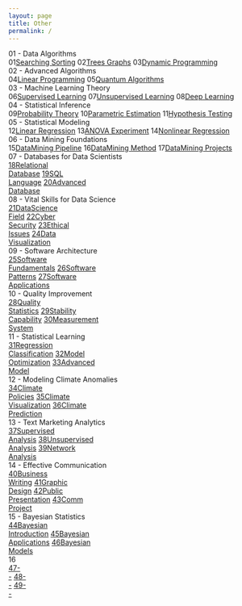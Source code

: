```yaml
---
layout: page
title: Other
permalink: /
---
```


<div class="block" style="grid-template-columns: 1fr 1fr 1fr;">
  <div class="btn text">
    <div class="btn name">01 - Data Algorithms</div>
    <div class="row" style="grid-template-columns: 1fr 5fr;">
      <a class="btn box1">01</a><a href="/01-MSDS/DS01/" class="btn box2">Searching Sorting</a>
      <a class="btn box1">02</a><a href="/01-MSDS/DS02/" class="btn box2">Trees Graphs</a>
      <a class="btn box1">03</a><a href="/01-MSDS/DS03/" class="btn box2">Dynamic Programming</a>
    </div>
  </div>
  <div class="btn text">
    <div class="btn name">02 - Advanced Algorithms</div>
    <div class="row" style="grid-template-columns: 1fr 5fr;">
      <a class="btn box1">04</a><a href="/01-MSDS/DS04/" class="btn box2">Linear Programming</a>
      <a class="btn box1">05</a><a href="/01-MSDS/DS05/" class="btn box2">Quantum Algorithms</a>
    </div>
  </div>
  <div class="btn text">
    <div class="btn name">03 - Machine Learning Theory</div>
    <div class="row" style="grid-template-columns: 1fr 5fr;">
      <a class="btn box1">06</a><a href="/01-MSDS/DS06/" class="btn box2">Supervised Learning</a>
      <a class="btn box1">07</a><a href="/01-MSDS/DS07/" class="btn box2">Unsupervised Learning</a>
      <a class="btn box1">08</a><a href="/01-MSDS/DS08/" class="btn box2">Deep Learning</a>
    </div>
  </div>
</div>

<div class="block" style="grid-template-columns: 1fr 1fr 1fr;">
  <div class="btn text">
    <div class="btn name">04 - Statistical Inference</div>
    <div class="row" style="grid-template-columns: 1fr 5fr;">
      <a class="btn box2">09</a><a href="/01-MSDS/DS09/" class="btn box1">Probability Theory</a>
      <a class="btn box2">10</a><a href="/01-MSDS/DS10/" class="btn box1">Parametric Estimation</a>
      <a class="btn box2">11</a><a href="/01-MSDS/DS11/" class="btn box1">Hypothesis Testing</a>
    </div>
  </div>
  <div class="btn text">
    <div class="btn name">05 - Statistical Modeling</div>
    <div class="row" style="grid-template-columns: 1fr 5fr;">
      <a class="btn box2">12</a><a href="/01-MSDS/DS12/" class="btn box1">Linear Regression</a>
      <a class="btn box2">13</a><a href="/01-MSDS/DS13/" class="btn box1">ANOVA Experiment</a>
      <a class="btn box2">14</a><a href="/01-MSDS/DS14/" class="btn box1">Nonlinear Regression</a>
    </div>
  </div>
  <div class="btn text">
    <div class="btn name">06 - Data Mining Foundations</div>
    <div class="row" style="grid-template-columns: 1fr 5fr;">
      <a class="btn box2">15</a><a href="/01-MSDS/DS15/" class="btn box1">DataMining Pipeline</a>
      <a class="btn box2">16</a><a href="/01-MSDS/DS16/" class="btn box1">DataMining Method</a>
      <a class="btn box2">17</a><a href="/01-MSDS/DS17/" class="btn box1">DataMining Projects</a>
    </div>
  </div>
</div>

<div class="block" style="grid-template-columns: 1fr 1fr;">
  <div class="btn text">
    <div class="btn name">07 - Databases for Data Scientists</div>
    <div class="row" style="grid-template-columns: 1fr 1fr 1fr;">
      <a href="/01-MSDS/DS18/" class="btn box2"><span class="btn box22">18</span>Relational<br>Database</a>
      <a href="/01-MSDS/DS19/" class="btn box2"><span class="btn box22">19</span>SQL<br>Language</a>
      <a href="/01-MSDS/DS20/" class="btn box2"><span class="btn box22">20</span>Advanced<br>Database</a>
    </div>
  </div>
  <div class="btn text">
    <div class="btn name">08 - Vital Skills for Data Science</div>
    <div class="row" style="grid-template-columns: 1fr 1fr 1fr 1fr;">
      <a href="/01-MSDS/DS21/" class="btn box2"><span class="btn box22">21</span>DataScience<br>Field</a>
      <a href="/01-MSDS/DS22/" class="btn box2"><span class="btn box22">22</span>Cyber<br>Security</a>
      <a href="/01-MSDS/DS23/" class="btn box2"><span class="btn box22">23</span>Ethical<br>Issues</a>
      <a href="/01-MSDS/DS24/" class="btn box2"><span class="btn box22">24</span>Data<br>Visualization</a>
    </div>
  </div>
</div>

<div class="block" style="grid-template-columns: 1fr 1fr;">
  <div class="btn text">
    <div class="btn name">09 - Software Architecture</div>
    <div class="row" style="grid-template-columns: 1fr 1fr 1fr;">
      <a href="/01-MSDS/DS25/" class="btn box1"><span class="btn box11">25</span>Software<br>Fundamentals</a>
      <a href="/01-MSDS/DS26/" class="btn box1"><span class="btn box11">26</span>Software<br>Patterns</a>
      <a href="/01-MSDS/DS27/" class="btn box1"><span class="btn box11">27</span>Software<br>Applications</a>
    </div>
  </div>
  <div class="btn text">
    <div class="btn name">10 - Quality Improvement</div>
    <div class="row" style="grid-template-columns: 1fr 1fr 1fr;">
      <a href="/01-MSDS/DS28/" class="btn box1"><span class="btn box11">28</span>Quality<br>Statistics</a>
      <a href="/01-MSDS/DS29/" class="btn box1"><span class="btn box11">29</span>Stability<br>Capability</a>
      <a href="/01-MSDS/DS30/" class="btn box1"><span class="btn box11">30</span>Measurement<br>System</a>
    </div>
  </div>
</div>

<div class="block" style="grid-template-columns: 1fr 1fr;">
  <div class="btn text">
    <div class="btn name">11 - Statistical Learning</div>
    <div class="row" style="grid-template-columns: 1fr 1fr 1fr;">
      <a href="/01-MSDS/DS31/" class="btn box2"><span class="btn box22">31</span>Regression<br>Classification</a>
      <a href="/01-MSDS/DS32/" class="btn box2"><span class="btn box22">32</span>Model<br>Optimization</a>
      <a href="/01-MSDS/DS33/" class="btn box2"><span class="btn box22">33</span>Advanced<br>Model</a>
    </div>
  </div>
  <div class="btn text">
    <div class="btn name">12 - Modeling Climate Anomalies</div>
    <div class="row" style="grid-template-columns: 1fr 1fr 1fr;">
      <a href="/01-MSDS/DS34/" class="btn box2"><span class="btn box22">34</span>Climate<br>Policies</a>
      <a href="/01-MSDS/DS35/" class="btn box2"><span class="btn box22">35</span>Climate<br>Visualization</a>
      <a href="/01-MSDS/DS36/" class="btn box2"><span class="btn box22">36</span>Climate<br>Prediction</a>
    </div>
  </div>
</div>

<div class="block" style="grid-template-columns: 1fr 1fr;">
  <div class="btn text">
    <div class="btn name">13 - Text Marketing Analytics</div>
    <div class="row" style="grid-template-columns: 1fr 1fr 1fr;">
      <a href="/01-MSDS/DS37/" class="btn box1"><span class="btn box11">37</span>Supervised<br>Analysis</a>
      <a href="/01-MSDS/DS38/" class="btn box1"><span class="btn box11">38</span>Unsupervised<br>Analysis</a>
      <a href="/01-MSDS/DS39/" class="btn box1"><span class="btn box11">39</span>Network<br>Analysis</a>
    </div>
  </div>
  <div class="btn text">
    <div class="btn name">14 - Effective Communication</div>
    <div class="row" style="grid-template-columns: 1fr 1fr 1fr 1fr;">
      <a href="/01-MSDS/DS40/" class="btn box1"><span class="btn box11">40</span>Business<br>Writing</a>
      <a href="/01-MSDS/DS41/" class="btn box1"><span class="btn box11">41</span>Graphic<br>Design</a>
      <a href="/01-MSDS/DS42/" class="btn box1"><span class="btn box11">42</span>Public<br>Presentation</a>
      <a href="/01-MSDS/DS43/" class="btn box1"><span class="btn box11">43</span>Comm<br>Project</a>
    </div>
  </div>
</div>

<div class="block" style="grid-template-columns: 1fr 1fr;">
  <div class="btn text">
    <div class="btn name">15 - Bayesian Statistics</div>
    <div class="row" style="grid-template-columns: 1fr 1fr 1fr;">
      <a href="/01-MSDS/DS44/" class="btn box2"><span class="btn box22">44</span>Bayesian<br>Introduction</a>
      <a href=""               class="btn box2"><span class="btn box22">45</span>Bayesian<br>Applications</a>
      <a href=""               class="btn box2"><span class="btn box22">46</span>Bayesian<br>Models</a>
    </div>
  </div>
  <div class="btn text">
    <div class="btn name">16</div>
    <div class="row" style="grid-template-columns: 1fr 1fr 1fr;">
      <a href=""               class="btn box2"><span class="btn box22">47</span>-<br>-</a>
      <a href=""               class="btn box2"><span class="btn box22">48</span>-<br>-</a>
      <a href=""               class="btn box2"><span class="btn box22">49</span>-<br>-</a>
    </div>
  </div>
</div>
